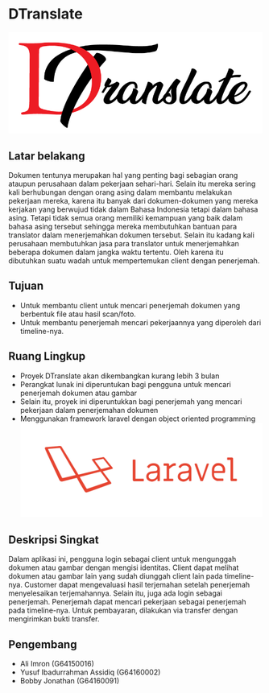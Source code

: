 # DTranslate

![](https://raw.githubusercontent.com/yusufiassidiq/D-Translate/master/dokumentasi/DTranslate.png)

## Latar belakang

Dokumen tentunya merupakan hal yang penting bagi sebagian orang ataupun perusahaan dalam pekerjaan sehari-hari.
Selain itu mereka sering kali berhubungan dengan orang asing dalam membantu melakukan pekerjaan mereka, 
karena itu banyak dari dokumen-dokumen yang mereka kerjakan yang berwujud tidak dalam Bahasa Indonesia 
tetapi dalam bahasa asing. Tetapi tidak semua orang memiliki kemampuan yang baik dalam bahasa asing 
tersebut sehingga mereka membutuhkan bantuan para translator dalam menerjemahkan dokumen tersebut. 
Selain itu kadang kali perusahaan membutuhkan jasa para translator untuk menerjemahkan beberapa 
dokumen dalam jangka waktu tertentu. Oleh karena itu dibutuhkan suatu wadah untuk mempertemukan 
client dengan penerjemah.

## Tujuan

  - Untuk membantu client untuk mencari penerjemah dokumen yang berbentuk file atau hasil scan/foto. 
  - Untuk membantu penerjemah mencari pekerjaannya yang diperoleh dari timeline-nya.  

## Ruang Lingkup

  - Proyek DTranslate akan dikembangkan kurang lebih 3 bulan 
  - Perangkat lunak ini diperuntukan bagi pengguna untuk mencari penerjemah dokumen atau gambar
  - Selain itu, proyek ini diperuntukkan bagi penerjemah yang mencari pekerjaan dalam penerjemahan dokumen
  - Menggunakan framework laravel dengan object oriented programming
![](https://raw.githubusercontent.com/yusufiassidiq/D-Translate/master/dokumentasi/Laravel.png)

## Deskripsi Singkat

Dalam aplikasi ini, pengguna login sebagai client untuk mengunggah dokumen atau gambar dengan mengisi identitas. 
Client dapat melihat dokumen atau gambar lain yang sudah diunggah client lain pada timeline-nya. 
Customer dapat mengevaluasi hasil terjemahan setelah penerjemah menyelesaikan terjemahannya. 
Selain itu, juga ada login sebagai penerjemah. 
Penerjemah dapat mencari pekerjaan sebagai penerjemah pada timeline-nya. 
Untuk pembayaran, dilakukan via transfer dengan mengirimkan bukti transfer.

## Pengembang

  - Ali Imron 					        (G64150016)
  - Yusuf Ibadurrahman Assidiq	(G64160002)
  - Bobby Jonathan				      (G64160091)
